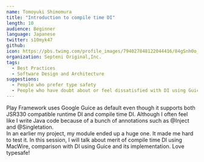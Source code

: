 ```yaml
---
name: Tomoyuki Shimomura
title: "Introduction to compile time DI"
length: 10
audience: Beginner
language: Japanese
twitter: s10myk47
github: 
icon: https://pbs.twimg.com/profile_images/794027848122044416/84gSnh0o_400x400.jpg
organization: Septeni Original,Inc.
tags:
  - Best Practices
  - Software Design and Architecture
suggestions:
  - People who prefer type safety
  - People who have doubt about or feel dissatisfied with DI using Guice
---
```

Play Framework uses Google Guice as default even though it supports both JSR330 compatible runtime DI and compile time DI.
Although I often feel like I write Java code because of a bunch of annotations such as @Inject and @Singletation.  
In an earlier my project, my module ended up a huge one. It made me hard to test it.
In this session, I will talk about merit of compile time DI using MacWire, comparison with DI using Guice and its implementation.
Love typesafe!
